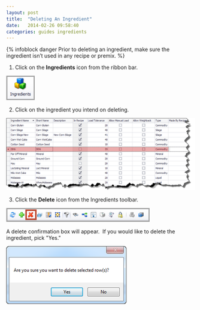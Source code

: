 ```yaml
---
layout: post
title:  "Deleting An Ingredient"
date:   2014-02-26 09:58:40
categories: guides ingredients
---
```



{% infoblock danger Prior to deleting an ingredient, make sure the ingredient isn’t used in any recipe or premix. %}
 

1. Click on the **Ingredients** icon from the ribbon bar.

  ![]( /assets/images/image103.png)

2. Click on the ingredient you intend on deleting.

  ![]( /assets/images/image118.png)

3. Click the **Delete** icon from the Ingredients toolbar.

  ![]( /assets/images/image119.png)

  A delete confirmation box will appear.  If you would like to delete the ingredient, pick "Yes."

  ![]( /assets/images/image120.png)
